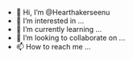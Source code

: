 - 👋 Hi, I’m @Hearthakerseenu
- 👀 I’m interested in ...
- 🌱 I’m currently learning ...
- 💞️ I’m looking to collaborate on ...
- 📫 How to reach me ...

<!---
Hearthakerseenu/Hearthakerseenu is a ✨ special ✨ repository because its `README.md` (this file) appears on your GitHub profile.
You can click the Preview link to take a look at your changes.
--->
